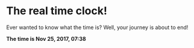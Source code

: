 # The real time clock!

Ever wanted to know what the time is? Well, your journey is about to end!

**The time is Nov 25, 2017, 07:38**